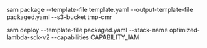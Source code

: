 sam package --template-file template.yaml  --output-template-file packaged.yaml --s3-bucket tmp-cmr

sam deploy --template-file packaged.yaml --stack-name optimized-lambda-sdk-v2 --capabilities CAPABILITY_IAM

